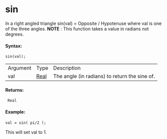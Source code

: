 # sin

In a right angled triangle sin(val) = Opposite / Hypotenuse where val is
one of the three angles. **NOTE** : This function takes a value in
radians not degrees.

#### Syntax:

``` gml
sin(val);
```

|          |                                                                         |                                               |
|----------|-------------------------------------------------------------------------|-----------------------------------------------|
| Argument | Type                                                                    | Description                                   |
| val      |  [Real](../../../../../GameMaker_Language/GML_Overview/Data_Types)  | The angle (in radians) to return the sine of. |

#### Returns:

``` gml
 Real
```

#### Example:

``` gml
val = sin( pi/2 );
```

This will set val to 1.
